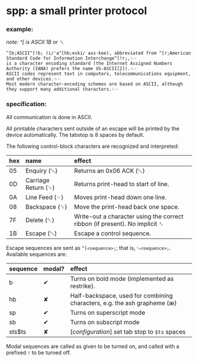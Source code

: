 # spp: a small printer protocol

### example:
*note: ^[ is ASCII 1B or ␛*
```
^[b;ASCII^[!b; (i/'a^[hb;eski/ ass-kee), abbreviated from ^[r;American Standard Code for Information Interchange^[!r;,␍␊
is a character encoding standard (the Internet Assigned Numbers Authority (IANA) prefers the name US-ASCII[2]).␍␊
ASCII codes represent text in computers, telecommunications equipment, and other devices.␍␊
Most modern character-encoding schemes are based on ASCII, although they support many additional characters.␍␊
```

### specification:
All communication is done in ASCII.

All printable characters sent outside of an escape will be printed by the device automatically.
The tabstop is 8 spaces by default.

The following control-block characters are recognized and interpreted:

| hex | name                | effect                                                                      |
| :-- | :------------------ | :-------------------------------------------------------------------------- |
| 05  | Enquiry (␅)         | Returns an 0x06 ACK (␆)                                                     |
| 0D  | Carriage Return (␍) | Returns print-head to start of line.                                        |
| 0A  | Line Feed (␊)       | Moves print-head down one line.                                             |
| 08  | Backspace (␈)       | Move the print-head back one space.                                         |
| 7F  | Delete (␡)          | Write-out a character using the correct ribbon (if present). No implicit ␈  |
| 1B  | Escape (␛)          | Escape a control sequence.                                                  |

Escape sequences are sent as `^[<sequence>;`; that is, `␛<sequence>;`.
Available sequences are:

| sequence      | modal? | effect                                                                                  |
| :------------ | ------ | :-------------------------------------------------------------------------------------- |
| b             | ✔      | Turns on bold mode (implemented as restrike).                                           |
| hb            | ✘      | Half-backspace, used for combining characters, e.g. the ash grapheme (æ)                |
| sp            | ✔      | Turns on superscript mode                                                               |
| sb            | ✔      | Turns on subscript mode                                                                 |
| sts$ts        | ✘      | [*configuration*] set tab stop to `$ts` spaces                                          |

Modal sequences are called as given to be turned on, and called with a prefixed `!` to be turned off.